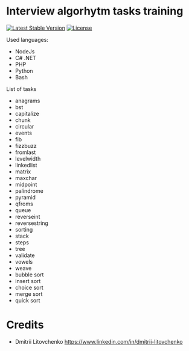Interview algorhytm tasks training
=======================

[![Latest Stable Version](https://poser.pugx.org/phpunit/phpunit/version)](https://packagist.org/packages/phpunit/phpunit)
[![License](https://poser.pugx.org/phpunit/phpunit/license)](https://packagist.org/packages/phpunit/phpunit)

Used languages:

* NodeJs
* C# .NET
* PHP
* Python
* Bash

List of tasks

* anagrams
* bst
* capitalize
* chunk
* circular
* events
* fib
* fizzbuzz
* fromlast
* levelwidth
* linkedlist
* matrix
* maxchar
* midpoint
* palindrome
* pyramid
* qfroms
* queue
* reverseint
* reversestring
* sorting
* stack
* steps
* tree
* validate
* vowels
* weave
* bubble sort
* insert sort
* choice sort
* merge sort
* quick sort

Credits
=======

* Dmitrii Litovchenko https://www.linkedin.com/in/dmitrii-litovchenko
